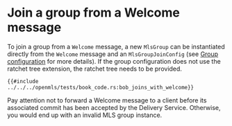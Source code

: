 # Join a group from a Welcome message

To join a group from a `Welcome` message, a new `MlsGroup` can be instantiated directly from the `Welcome` message and an `MlsGroupJoinConfig` (see [Group configuration](./group_config.md) for more details).  If the group configuration does not use the ratchet tree extension, the ratchet tree needs to be provided.

```rust,no_run,noplayground
{{#include ../../../openmls/tests/book_code.rs:bob_joins_with_welcome}}
```

Pay attention not to forward a Welcome message to a client before its associated commit has been accepted by the
Delivery Service. Otherwise, you would end up with an invalid MLS group instance.
